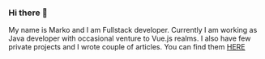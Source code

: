 ### Hi there 👋
 
My name is Marko and I am Fullstack developer. Currently I am working as Java developer with occasional venture to Vue.js realms.
I also have few private projects and I wrote couple of articles. You can find them [HERE](https://markobenjak.com)



<!--
**markobenjak/markobenjak** is a ✨ _special_ ✨ repository because its `README.md` (this file) appears on your GitHub profile.

Here are some ideas to get you started:

- 🔭 I’m currently working on ...
- 🌱 I’m currently learning ...
- 👯 I’m looking to collaborate on ...
- 🤔 I’m looking for help with ...
- 💬 Ask me about ...
- 📫 How to reach me: ...
- 😄 Pronouns: ...
- ⚡ Fun fact: ...
-->
